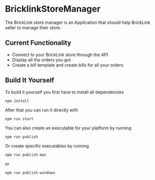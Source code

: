 # BricklinkStoreManager

The BrickLink store manager is an Application that should help BrickLink seller to manage their store.

## Current Functionality
- Connect to your BrickLink store through the API
- Display all the orders you got
- Create a bill template and create bills for all your orders

## Build It Yourself

To build it yourself you first have to install all dependencies

``npm install``

After that you can run it directly with

``npm run start``

You can also create an executable for your platform by running

``npm run publish``

Or create specific executables by running

``npm run publish-mac``

or

``npm run publish-windows``

